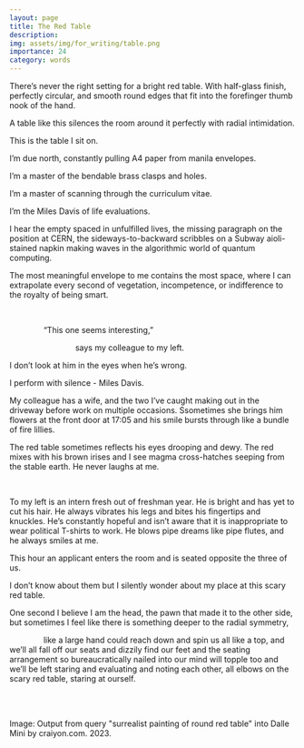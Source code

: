 ```yaml
---
layout: page
title: The Red Table
description: 
img: assets/img/for_writing/table.png
importance: 24
category: words
---
```


There’s never the right setting for a bright red table. With half-glass finish, perfectly circular, and smooth round edges that fit into the forefinger thumb nook of the hand. 

A table like this silences the room around it perfectly with radial intimidation. 

This is the table I sit on. 

I’m due north, constantly pulling A4 paper from manila envelopes. 

I’m a master of the bendable brass clasps and holes.

I’m a master of scanning through the curriculum vitae.

I’m the Miles Davis of life evaluations.

I hear the empty spaced in unfulfilled lives, the missing paragraph on the position at CERN, the sideways-to-backward scribbles on a Subway aioli-stained napkin making waves in the algorithmic world of quantum computing.

The most meaningful envelope to me contains the most space, where I can extrapolate every second of vegetation, incompetence, or indifference to the royalty of being smart.

<br/>

&emsp;&emsp;&emsp;&emsp; “This one seems interesting,”

&emsp;&emsp;&emsp;&emsp;&emsp;&emsp;&emsp;&emsp; says my colleague to my left.

I don’t look at him in the eyes when he’s wrong.

I perform with silence - Miles Davis.

My colleague has a wife, and the two I’ve caught making out in the driveway before work on multiple occasions. Ssometimes she brings him flowers at the front door at 17:05 and his smile bursts through like a bundle of fire lillies.

The red table sometimes reflects his eyes drooping and dewy. The red mixes with his brown irises and I see magma cross-hatches seeping from the stable earth. He never laughs at me.

<br/>

To my left is an intern fresh out of freshman year. He is bright and has yet to cut his hair. He always vibrates his legs and bites his fingertips and knuckles. He’s constantly hopeful and isn’t aware that it is inappropriate to wear political T-shirts to work. He blows pipe dreams like pipe flutes, and he always smiles at me.

This hour an applicant enters the room and is seated opposite the three of us.

I don’t know about them but I silently wonder about my place at this scary red table. 

One second I believe I am the head, the pawn that made it to the other side, but sometimes I feel like there is something deeper to the radial symmetry, 

&emsp;&emsp;&emsp;&emsp; like a large hand could reach down and spin us all like a top, and we’ll all fall off our seats and dizzily find our feet and the seating arrangement so bureaucratically nailed into our mind will topple too and we’ll be left staring and evaluating and noting each other, all elbows on the scary red table, staring at ourself.


<br/><br/>

Image: Output from query "surrealist painting of round red table" into Dalle Mini by craiyon.com. 2023.